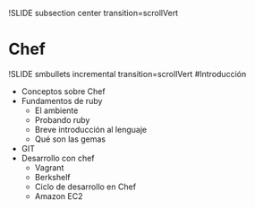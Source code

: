 !SLIDE subsection center transition=scrollVert
# Chef

!SLIDE smbullets incremental transition=scrollVert
#Introducción
* Conceptos sobre Chef
* Fundamentos de ruby
  * El ambiente
  * Probando ruby
  * Breve introducción al lenguaje
  * Qué son las gemas
* GIT
* Desarrollo con chef
  * Vagrant
  * Berkshelf
  * Ciclo de desarrollo en Chef
  * Amazon EC2


